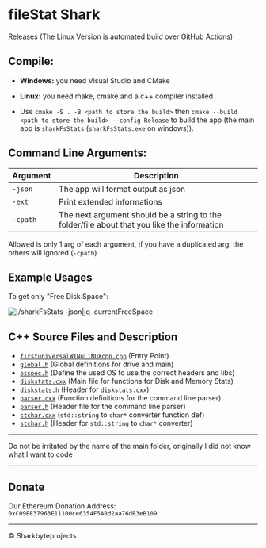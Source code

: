 # fileStat Shark

[Releases](https://github.com/FreeSoftwareDevlopment/sharkFileStats/releases) (The Linux Version is automated build over GitHub Actions)

## Compile:

- <strong>Windows:</strong> you need Visual Studio and CMake
- <strong>Linux:</strong> you need make, cmake and a c++ compiler installed

- Use `cmake -S . -B <path to store the build>` then  `cmake --build <path to store the build> --config Release` to build the app (the main app is `sharkFsStats` (`sharkFsStats.exe` on windows)).

## Command Line Arguments: 

Argument	|  Description
----------  |  ---------------------------------------------------------------------------
`-json`		| The app will format output as json
`-ext`		| Print extended informations
`-cpath`	| The next argument should be a string to the folder/file about that you like the information

Allowed is only 1 arg of each argument, if you have a duplicated arg, the others will ignored (`-cpath`)

## Example Usages

To get only "Free Disk Space":

![./sharkFsStats -json|jq .currentFreeSpace](https://user-images.githubusercontent.com/40953479/116979217-0194dd00-acc5-11eb-94a5-e3b26c6fc413.png)

## C++ Source Files and Description

- [`firstuniversalWINuLINUXcpp.cpp`](https://github.com/FreeSoftwareDevlopment/sharkFileStats/blob/master/firstuniversalWINuLINUXcpp/firstuniversalWINuLINUXcpp.cpp) (Entry Point)
- [`global.h`](https://github.com/FreeSoftwareDevlopment/sharkFileStats/blob/master/firstuniversalWINuLINUXcpp/global.h) (Global definitions for drive and main)
- [`osspec.h`](https://github.com/FreeSoftwareDevlopment/sharkFileStats/blob/master/firstuniversalWINuLINUXcpp/osspec.h) (Define the used OS to use the correct headers and libs)
- [`diskstats.cxx`](https://github.com/FreeSoftwareDevlopment/sharkFileStats/blob/master/firstuniversalWINuLINUXcpp/getDiskStats/diskstats.cxx) (Main file for functions for Disk and Memory Stats)
- [`diskstats.h`](https://github.com/FreeSoftwareDevlopment/sharkFileStats/blob/master/firstuniversalWINuLINUXcpp/getDiskStats/diskstats.h) (Header for `diskstats.cxx`)
- [`parser.cxx`](https://github.com/FreeSoftwareDevlopment/sharkFileStats/blob/master/commandlineparser/parser.cxx) (Function definitions for the command line parser)
- [`parser.h`](https://github.com/FreeSoftwareDevlopment/sharkFileStats/blob/master/commandlineparser/parser.h) (Header file for the command line parser)
- [`stchar.cxx`](https://github.com/FreeSoftwareDevlopment/sharkFileStats/blob/master/stringtochar/stchar.cxx) (`std::string` to `char*` converter function def)
- [`stchar.h`](https://github.com/FreeSoftwareDevlopment/sharkFileStats/blob/master/stringtochar/stchar.h) (Header for `std::string` to `char*` converter)

---

Do not be irritated by the name of the main folder, originally I did not know what I want to code

---

## Donate

Our Ethereum Donation Address: `0xC09EE37963E11100ce6354F5ABd2aa76dB3eB109`

---


&copy; Sharkbyteprojects
